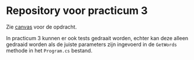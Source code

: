 # Repository voor practicum 3

Zie [canvas](https://canvas.hu.nl/courses/26958/assignments/186727) voor de opdracht.

In practicum 3 kunnen er ook tests gedraait worden, echter kan deze alleen gedraaid worden als de juiste parameters zijn ingevoerd in de `GetWords` methode in het `Program.cs` bestand.
